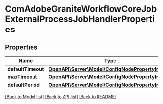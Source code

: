 # ComAdobeGraniteWorkflowCoreJobExternalProcessJobHandlerProperties

## Properties
Name | Type | Description | Notes
------------ | ------------- | ------------- | -------------
**defaultTimeout** | [**OpenAPI\Server\Model\ConfigNodePropertyInteger**](ConfigNodePropertyInteger.md) |  | [optional] 
**maxTimeout** | [**OpenAPI\Server\Model\ConfigNodePropertyInteger**](ConfigNodePropertyInteger.md) |  | [optional] 
**defaultPeriod** | [**OpenAPI\Server\Model\ConfigNodePropertyInteger**](ConfigNodePropertyInteger.md) |  | [optional] 

[[Back to Model list]](../README.md#documentation-for-models) [[Back to API list]](../README.md#documentation-for-api-endpoints) [[Back to README]](../README.md)


